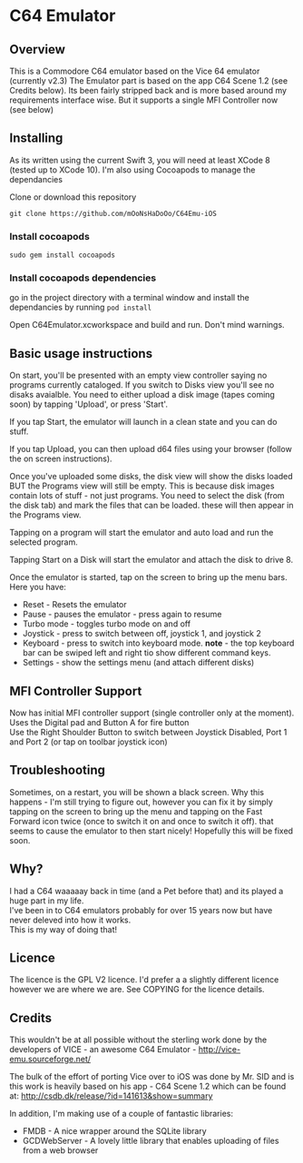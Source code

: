 # C64 Emulator

## Overview
This is a Commodore C64 emulator based on the Vice 64 emulator (currently v2.3)
The Emulator part is based on the app C64 Scene 1.2 (see Credits below).
Its been fairly stripped back and is more based around my requirements interface wise.
But it supports a single MFI Controller now (see below)

## Installing

As its written using the current Swift 3, you will need at least XCode 8 (tested up to XCode 10).
I'm also using Cocoapods to manage the dependancies

Clone or download this repository

```git clone https://github.com/mOoNsHaDoOo/C64Emu-iOS```

### Install cocoapods
```sudo gem install cocoapods```

### Install cocoapods dependencies
go in the project directory with a terminal window and install the dependancies by running ```pod install```

Open C64Emulator.xcworkspace and build and run. Don't mind warnings.

## Basic usage instructions
On start, you'll be presented with an empty view controller saying no programs currently cataloged.  If you switch to Disks view  you'll see no disaks avaialble.
You need to either upload a disk image (tapes coming soon) by tapping 'Upload', or press 'Start'.

If you tap Start, the emulator will launch in a clean state and you can do stuff.

If you tap Upload, you can then upload d64 files using your browser (follow the on screen instructions).

Once you've uploaded some disks, the disk view will show the disks loaded BUT the Programs view will still be empty. This is because disk images contain lots of stuff - not just programs.  You need to select the disk (from the disk tab) and mark the files that can be loaded. these will then appear in the Programs view.

Tapping on a program will start the emulator and auto load and run the selected program.

Tapping Start on a Disk will start the emulator and attach the disk to drive 8.


Once the emulator is started, tap on the screen to bring up the menu bars.  
Here you have:  
 - Reset - Resets the emulator  
 - Pause - pauses the emulator - press again to resume  
 - Turbo mode - toggles turbo mode on and off  
 - Joystick - press to switch between off, joystick 1, and joystick 2  
 - Keyboard - press to switch into keyboard mode. **note** - the top keyboard bar can be swiped left and right tio show different command keys.  
 - Settings - show the settings menu (and attach different disks)  
 
## MFI Controller Support
Now has initial MFI controller support (single controller only at the moment).<br>
Uses the Digital pad and Button A for fire button</br>
Use the Right Shoulder Button to switch between Joystick Disabled, Port 1 and Port 2 (or tap on toolbar joystick icon)

## Troubleshooting
Sometimes, on a restart, you will be shown a black screen. Why this happens - I'm still trying to figure out, however you can fix it by simply tapping on the screen to bring up the menu and tapping on the Fast Forward icon twice (once to switch it on and once to switch it off).  that seems to cause the emulator to then start nicely!  Hopefully this will be fixed soon. 

## Why?
I had a C64 waaaaay back in time (and a Pet before that) and its played a huge part in my life.   
I've been in to C64 emulators probably for over 15 years now but have never deleved into how it works.  
This is my way of doing that!  

## Licence
The licence is the GPL V2 licence. I'd prefer a a slightly different licence however we are where we are. See COPYING for the licence details.  

## Credits
This wouldn't be at all possible without the sterling work done by the developers of VICE - an awesome C64 Emulator - http://vice-emu.sourceforge.net/

The bulk of the effort of porting Vice over to iOS was done by Mr. SID and is this work is heavily based on his app - C64 Scene 1.2 which can be found at: 
http://csdb.dk/release/?id=141613&show=summary

In addition, I'm making use of a couple of fantastic libraries:  
 - FMDB - A nice wrapper around the SQLite library  
 - GCDWebServer - A lovely little library that enables uploading of files from a web browser  
